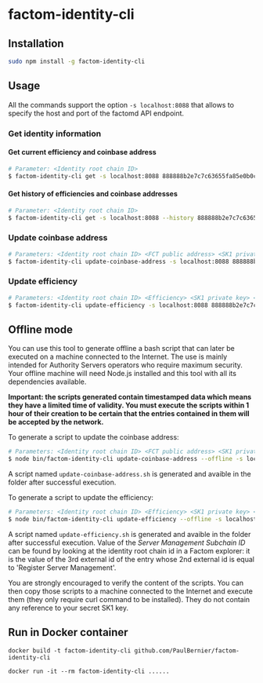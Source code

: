 # factom-identity-cli

## Installation

```bash
sudo npm install -g factom-identity-cli
```

## Usage

All the commands support the option `-s localhost:8088` that allows to specify the host and port of the factomd API endpoint.

### Get identity information

#### Get current efficiency and coinbase address

```bash
# Parameter: <Identity root chain ID>
$ factom-identity-cli get -s localhost:8088 888888b2e7c7c63655fa85e0b0c43b4b036a6bede51d38964426f122f61c5584
```

#### Get history of efficiencies and coinbase addresses

```bash
# Parameter: <Identity root chain ID>
$ factom-identity-cli get -s localhost:8088 --history 888888b2e7c7c63655fa85e0b0c43b4b036a6bede51d38964426f122f61c5584
```

### Update coinbase address

```bash
# Parameters: <Identity root chain ID> <FCT public address> <SK1 private key> <Paying private EC address>
$ factom-identity-cli update-coinbase-address -s localhost:8088 888888b2e7c7c63655fa85e0b0c43b4b036a6bede51d38964426f122f61c5584 FA24PAtyZWWVAPm95ZCVpwyY6RYHeCMTiZt2v4VQAY8aBXMUZyeF sk12J1qQCjTRtnJ15bmb1iSinEvtzgQMBi5szzV793LUJQib36pvz Es3ytEKt4R55M9juC4ks7EgxQSX8BpRnM4WADthFoq7j1WgbEEGW
```

### Update efficiency

```bash
# Parameters: <Identity root chain ID> <Efficiency> <SK1 private key> <Paying private EC address>
$ factom-identity-cli update-efficiency -s localhost:8088 888888b2e7c7c63655fa85e0b0c43b4b036a6bede51d38964426f122f61c5584 19.89 sk12J1qQCjTRtnJ15bmb1iSinEvtzgQMBi5szzV793LUJQib36pvz Es3ytEKt4R55M9juC4ks7EgxQSX8BpRnM4WADthFoq7j1WgbEEGW
```

## Offline mode

You can use this tool to generate offline a bash script that can later be executed on a machine connected to the Internet. The use is mainly intended for Authority Servers operators who require maximum security. Your offline machine will need Node.js installed and this tool with all its dependencies available.

**Important: the scripts generated contain timestamped data which means they have a limited time of validity. You must execute the scripts within 1 hour of their creation to be certain that the entries contained in them will be accepted by the network.**

To generate a script to update the coinbase address:
```bash
# Parameters: <Identity root chain ID> <FCT public address> <SK1 private key> <Paying private EC address>
$ node bin/factom-identity-cli update-coinbase-address --offline -s localhost:8088 8888889822cf1d5889aa8dc11ad210b67d582812152de568fabc5f8505989c0f FA3HZDE4MdXAthauFoA3aKYpx33U4fT2kAABmfwk7NBqyLT2zed5 sk12tdaziBoFyBHG56Ery3bPFFBDpy7Y3VymduGPfoj66cGhH4mHZrw Es3ytEKt6t5Jm9juC4kR7EgKQSX8BpRnM4WADtgFoq7j1WgbeEGW
```
A script named `update-coinbase-address.sh` is generated and avaible in the folder after successful execution. 


To generate a script to update the efficiency:

```bash
# Parameters: <Identity root chain ID> <Efficiency> <SK1 private key> <Paying private EC address> <Server Management Subchain ID>
$ node bin/factom-identity-cli update-efficiency --offline -s localhost:8088 8888889822cf1d5889aa8dc11ad210b67d582812152de568fabc5f8505989c0f 50.1 sk12tdaziBoFyBHG56Ery3bPFFBDpy7Y3VymduGPfoj66cGhH4mHZrw Es3ytEKt6t5Jm9juC4kR7EgKQSX8BpRnM4WADtgFoq7j1WgbeEGW 8888887c01c12c72052f9c99b45782013feadb20c46ca86dc6e3a9730835848a
```
A script named `update-efficiency.sh` is generated and avaible in the folder after successful execution. 
Value of the *Server Management Subchain ID* can be found by looking at the identity root chain id in a Factom explorer: it is the value of the 3rd external id of the entry whose 2nd external id is equal to 'Register Server Management'. 

You are strongly encouraged to verify the content of the scripts. You can then copy those scripts to a machine connected to the Internet and execute them (they only require curl command to be installed). They do not contain any reference to your secret SK1 key.

## Run in Docker container
```
docker build -t factom-identity-cli github.com/PaulBernier/factom-identity-cli

docker run -it --rm factom-identity-cli ......
```

